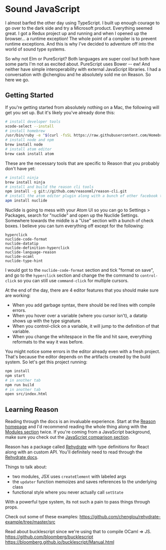 # Sound JavaScript

I almost barfed the other day using TypeScript. I built up enough courage to go over to the dark side and try a Microsoft product. Everything seemed great. I got a Redux project up and running and when I opened up the browser... a runtime exception! The whole point of a compiler is to prevent runtime exceptions. And this is why I've decided to adventure off into the world of sound type systems.

So why not Elm or PureScript? Both languages are super cool but both have some parts I'm not as excited about. PureScript uses Bower -- ew! And neither have simple interoperability with external JavaScript libraries. I had a conversation with @chenglou and he absolutely sold me on Reason. So here we go.

## Getting Started

If you're getting started from absolutely nothing on a Mac, the following will get you set up. But it's likely you've already done this:

```sh
# install developer tools
xcode-select --install
# install homebrew
/usr/bin/ruby -e "$(curl -fsSL https://raw.githubusercontent.com/Homebrew/install/master/install)"
# install node and npm
brew install node
# install atom editor
brew cask install atom
```

These are the necessary tools that are specific to Reason that you probably don't have yet:

```sh
# install ninja
brew install ninja
# install and build the reason cli tools
npm install -g git://github.com/reasonml/reason-cli.git
# install the atom editor plugin along with a bunch of other facebook tooling
apm install nuclide
```

Nuclide is going to mess with your Atom UI so you can go to Settings > Packages, search for "nuclide" and open up the Nuclide Settings.  Somewhere towards the middle is a "Use" section with a bunch of check boxes. I believe you can turn everything off except for the following:

```
hyperclick
nuclide-code-format
nuclide-datatip
nuclide-definition-hyperclick
nuclide-language-reason
nuclide-ocaml
nuclide-type-hint
```

I would got to the `nuclide-code-format` section and tick "format on save", and go to the `hyperclick` section and change the the command to `control-click` so you can still use `command-click` for multiple cursors.

At the end of the day, there are 4 editor features that you should make sure are working:
- When you add garbage syntax, there should be red lines with compile errors.
- When you hover over a variable (where you cursor isn't), a datatip shows up with the type signature.
- When you control-click on a variable, it will jump to the definition of that variable.
- When you change the whitespace in the file and hit save, everything reformats to the way it was before.

You might notice some errors in the editor already even with a fresh project. That's because the editor depends on the artifacts created by the build system. So let's get this project running:

```sh
npm install
npm start
# in another tab
npm run build
# in another tab
open src/index.html
```

## Learning Reason

Reading through the docs is an invaluable experience. Start at the [Reason homepage](http://facebook.github.io/reason/index.html) and I'd recommend reading the whole thing along with the [Modules section](http://facebook.github.io/reason/modules.html) twice. If you're coming from a JavaScript background, make sure you check out the [JavaScript comparison section](http://facebook.github.io/reason/javaScriptCompared.html).

Reason has a package called [Rehydrate](https://github.com/reasonml/rehydrate) with type definitions for React along with an custom API. You'll definitely need to read through the [Rehydrate docs](https://github.com/reasonml/rehydrate/blob/master/documentation.md).

Things to talk about:
- two modules, JSX uses `createElement` with labeled args
- the `updater` function memoizes and saves references to the underlying class
- functional style where you never actually call `setState`

With a powerful type system, its not such a pain to pass things through props.

Check out some of these examples:
https://github.com/chenglou/rehydrate-example/tree/master/src

Read about bucklescript since we're using that to compile OCaml => JS.
https://github.com/bloomberg/bucklescript
https://bloomberg.github.io/bucklescript/Manual.html
